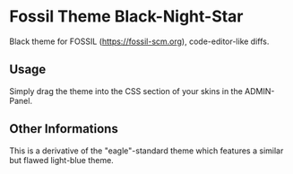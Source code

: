 # Fossil Theme Black-Night-Star
Black theme for FOSSIL (https://fossil-scm.org), code-editor-like diffs.

## Usage
Simply drag the theme into the CSS section of your skins in the ADMIN-Panel.

## Other Informations
This is a derivative of the "eagle"-standard theme which features a similar but flawed light-blue theme.
